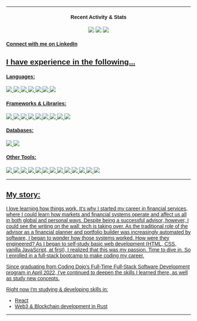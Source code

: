 <div class="big-container" style="font-family: 'Helvetica'">
    <div class="info-badges">
        <hr>
        <h4 align="center">Recent Activity & Stats</h4>
        <div align="center">
            <img src="https://badges.pufler.dev/repos/ryan-bradshaw"/>
            <img src="https://badges.pufler.dev/commits/monthly/ryan-bradshaw"/>
            <img src="https://badges.pufler.dev/visits/ryan-bradshaw/ryan-bradshaw"/>
        </div>
        <div>
            <p>
                <h4><a href="https://www.linkedin.com/in/ryanjbradshaw/">Connect with me on LinkedIn</a</h4>
            </p>
        </div>
    </div>
    <div class="main">
        <div class="technologies">
            <h2>I have experience in the following...</h2>
            <h4>Languages: </h4>
                <img src="https://img.shields.io/badge/HTML5-E34F26?style=for-the-badge&logo=html5&logoColor=white"/>
                <img src="https://img.shields.io/badge/CSS3-1572B6?style=for-the-badge&logo=css3&logoColor=white" />
                <img src="https://img.shields.io/badge/JavaScript-F7DF1E?style=for-the-badge&logo=javascript&logoColor=black"/>
                <img src="https://img.shields.io/badge/Python-FFD43B?style=for-the-badge&logo=python&logoColor=blue"/>
                <img src="https://img.shields.io/badge/Java-ED8B00?style=for-the-badge&logo=java&logoColor=white"/>
                <img src="https://img.shields.io/badge/PHP-777BB4?style=for-the-badge&logo=php&logoColor=white"/>
                <img src="https://img.shields.io/badge/Rust-000000?style=for-the-badge&logo=rust&logoColor=white"/>
                <!-- <img src="https://img.shields.io/badge/Solidity-e6e6e6?style=for-the-badge&logo=solidity&logoColor=black"/>-->
            <h4>Frameworks & Libraries: </h4>
                <img src="https://img.shields.io/badge/-Nodejs-white?style=for-the-badge&logo=Node.js"/>
                <img src="https://img.shields.io/badge/-React-212121?style=for-the-badge&logo=react"/>
                <img src="https://img.shields.io/badge/React_Router-CA4245?style=for-the-badge&logo=react-router&logoColor=white"/>
                <img src="https://img.shields.io/badge/Wordpress-21759B?style=for-the-badge&logo=wordpress&logoColor=white"/>
                <img src="https://img.shields.io/badge/-Bootstrap-563D7C?style=for-the-badge&logo=bootstrap"/>
                <img src="https://img.shields.io/badge/jQuery-0769AD?style=for-the-badge&logo=jquery&logoColor=white"/>
                <img src="https://img.shields.io/badge/-Express-22AE5A?style=for-the-badge&logo=express"/>
                <img src="https://img.shields.io/badge/Flask-000000?style=for-the-badge&logo=flask&logoColor=white"/>
                <img src="https://img.shields.io/badge/npm-CB3837?style=for-the-badge&logo=npm&logoColor=white"/>
                <!-- add badge for axios? -->
            <h4>Databases: </h4>
                <img src="https://img.shields.io/badge/-MySQL-DD8A00?style=for-the-badge&logo=mysql"/>
                <img src="https://img.shields.io/badge/-MongoDB-FFF?style=for-the-badge&logo=mongodb"/>
            <h4>Other Tools: </h4>
                <img src="https://img.shields.io/badge/-Spring-166E3A?style=for-the-badge&logo=spring"/>
                <img src="https://img.shields.io/badge/-VSCode-282A36?style=for-the-badge&logo=visualstudiocode"/>
                <img src="https://img.shields.io/badge/Postman-FF6C37?style=for-the-badge&logo=Postman&logoColor=white"/>
                <img src="https://img.shields.io/badge/-GitHub-0D1117?style=for-the-badge&logo=github"/>
                <img src="https://img.shields.io/badge/GIT-E44C30?style=for-the-badge&logo=git&logoColor=white"/>
                <img src="https://img.shields.io/badge/-Trello-095ED9?style=for-the-badge&logo=trello"/>
                <img src="https://img.shields.io/badge/-LeetCode-FFA116?style=for-the-badge&logo=LeetCode&logoColor=black"/>
                <img src="https://img.shields.io/badge/Yarn-2C8EBB?style=for-the-badge&logo=yarn&logoColor=white"/>
                <img src="https://img.shields.io/badge/Discord-5865F2?style=for-the-badge&logo=discord&logoColor=white"/>
                <img src="https://img.shields.io/badge/Zoom-2D8CFF?style=for-the-badge&logo=zoom&logoColor=white"/>
                <img src="https://img.shields.io/badge/Skype-00AFF0?style=for-the-badge&logo=skype&logoColor=white"/>
                <img src="https://img.shields.io/badge/prettier-1A2C34?style=for-the-badge&logo=prettier&logoColor=F7BA3E"/>
                <img src="https://img.shields.io/badge/mac%20os-000000?style=for-the-badge&logo=apple&logoColor=white"/>
        </div>
        <hr>
        <div class="bio">
            <h2>My story: </h2>
            <p>
            I love learning how things work. It's why I started my career in financial services, where I could learn how markets and financial systems operate and affect us all in both global and personal ways. Despite being a successful advisor, however, I could see the writing on the wall: tech is taking over. As the traditional role of the advisor as a financial planner and portfolio builder was increasingly automated by software, I began to wonder how those systems worked. How were they engineered? As I began to self-study basic web development (HTML, CSS, vanilla JavaScript, at first), I realized that this was my passion. Time to dive in. So I enrolled in a full-stack bootcamp to make coding my career. 
            </p>
            <p>
            Since graduating from Coding Dojo's Full-Time Full-Stack Software Development program in April 2022, I've continued to deepen the skills I learned there, as well as study new concepts. 
            </p>
            <p>
            Right now I'm studying & developing skills in:
                <ul>
                    <li>React</li>
                    <li>Web3 & Blockchain development in Rust</li>
                </ul>
            </p>
        </div>
    </div>
    <hr>
    <!-- <div class="github-stats">
        <p align="center">
        <img align="center" src="https://github-readme-stats.vercel.app/api?username=ryan-bradshaw&show_icons=true&theme=algolia&line_height=33">
        <img align="center" src="https://github-readme-stats.vercel.app/api/top-langs/?username=ryan-bradshaw&theme=algolia&hide=html,css&line_height=40">
        </p>
    </div> -->
</div>
